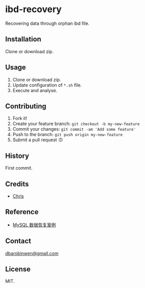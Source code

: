 # ibd-recovery

Recovering data through orphan ibd file.

## Installation

Clone or download zip.

## Usage

1. Clone or download zip.
2. Update configuration of `*.sh` file.
3. Execute and analyse.

## Contributing

1. Fork it!
2. Create your feature branch: `git checkout -b my-new-feature`
3. Commit your changes: `git commit -am 'Add some feature'`
4. Push to the branch: `git push origin my-new-feature`
5. Submit a pull request :D

## History

First commit.

## Credits

* [Chris](http://www.chriscalender.com/about)

## Reference

* [MySQL 数据恢复案例](https://dbarobin.com/2016/04/23/ibd-recovery)

## Contact

dbarobinwen@gmail.com

## License

MIT.
